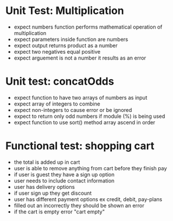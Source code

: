 # Unit Test: Multiplication

- expect numbers function performs mathematical operation of multiplication
- expect parameters inside function are numbers
- expect output returns product as a number
- expect two negatives equal positive
- expect arguement is not a number it results as an error

# Unit test: concatOdds

- expect function to have two arrays of numbers as input
- expect array of integers to combine
- expect non-integers to cause error or be ignored
- expect to return only odd numbers if module (%) is being used
- expect function to use sort() method array ascend in order

# Functional test: shopping cart

- the total is added up in cart
- user is able to remove anything from cart before they finish pay
- if user is guest they have a sign up option
- user needs to include contact information
- user has delivery options
- if user sign up they get discount
- user has different payment options ex credit, debit, pay-plans
- filled out an incorrectly they should be shown an error
- if the cart is empty error "cart empty"
